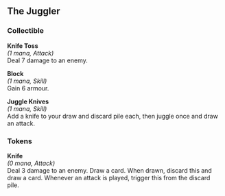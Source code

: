 ## The Juggler

### Collectible
**Knife Toss**  
*(1 mana, Attack)*  
Deal 7 damage to an enemy.

**Block**  
*(1 mana, Skill)*  
Gain 6 armour.

**Juggle Knives**  
*(1 mana, Skill)*  
Add a knife to your draw and discard pile each, then juggle once and draw an attack.

### Tokens
**Knife**  
*(0 mana, Attack)*  
Deal 3 damage to an enemy. Draw a card. When drawn, discard this and draw a card. Whenever an attack is played, trigger this from the discard pile.
